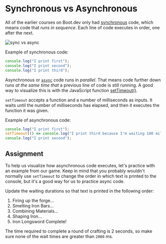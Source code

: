 # Synchronous vs Asynchronous 

All of the earlier courses on Boot.dev only had [synchronous](https://developer.mozilla.org/en-US/docs/Glossary/Synchronous) code, which means code that *runs in sequence*. Each line of code executes in order, one after the next. 

![sync vs async](https://i.imgur.com/03FFGu0.png)

Example of synchronous code: 

```js
console.log("I print first");
console.log("I print second");
console.log("I print third");
```

Asynchronous or [`async`](https://developer.mozilla.org/en-US/docs/Glossary/Asynchronous) code runs in *parallel*. That means code further down runs *at the same time that* a previous line of code is still running. A good way to visualize this is with the JavaScript function [setTimeout()](https://developer.mozilla.org/en-US/docs/Web/API/setTimeout).

`setTimeout` accepts a function and a number of milliseconds as inputs. It waits until the number of milliseconds has elapsed, and then it executes the function it was given.

Example of asynchronous code:

```js
console.log("I print first");
setTimeout(() => console.log("I print third because I'm waiting 100 milliseconds"), 100)
console.log("I print second");
```

## Assignment

To help us visualize how asynchronous code executes, let's practice with an example from our game. Keep in mind that you probably wouldn't normally use `setTimeout` to change the order in which text is printed to the console, but it's a good way for us to practice async code.

Update the waiting durations so that text is printed in the following order:

1. Firing up the forge...
2. Smelting Iron Bars...
3. Combining Materials...
4. Shaping Iron...
5. Iron Longsword Complete!

The time required to complete a round of crafting is 2 seconds, so make sure none of the wait times are greater than `2000` ms.
